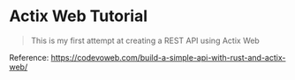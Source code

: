 # Actix Web Tutorial

> This is my first attempt at creating a REST API using Actix Web 

Reference: <https://codevoweb.com/build-a-simple-api-with-rust-and-actix-web/>
